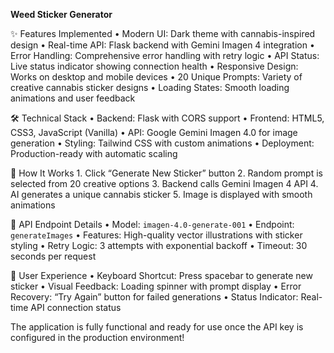 **Weed Sticker Generator**

✨ Features Implemented
	•	Modern UI: Dark theme with cannabis-inspired design
	•	Real-time API: Flask backend with Gemini Imagen 4 integration
	•	Error Handling: Comprehensive error handling with retry logic
	•	API Status: Live status indicator showing connection health
	•	Responsive Design: Works on desktop and mobile devices
	•	20 Unique Prompts: Variety of creative cannabis sticker designs
	•	Loading States: Smooth loading animations and user feedback

🛠️ Technical Stack
	•	Backend: Flask with CORS support
	•	Frontend: HTML5, CSS3, JavaScript (Vanilla)
	•	API: Google Gemini Imagen 4.0 for image generation
	•	Styling: Tailwind CSS with custom animations
	•	Deployment: Production-ready with automatic scaling

🎨 How It Works
	1.	Click “Generate New Sticker” button
	2.	Random prompt is selected from 20 creative options
	3.	Backend calls Gemini Imagen 4 API
	4.	AI generates a unique cannabis sticker
	5.	Image is displayed with smooth animations

🔧 API Endpoint Details
	•	Model: `imagen-4.0-generate-001`
	•	Endpoint: `generateImages`
	•	Features: High-quality vector illustrations with sticker styling
	•	Retry Logic: 3 attempts with exponential backoff
	•	Timeout: 30 seconds per request

📱 User Experience
	•	Keyboard Shortcut: Press spacebar to generate new sticker
	•	Visual Feedback: Loading spinner with prompt display
	•	Error Recovery: “Try Again” button for failed generations
	•	Status Indicator: Real-time API connection status

The application is fully functional and ready for use once the API key is configured in the production environment!
